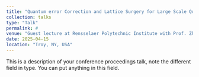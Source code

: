 ```yaml
---
title: "Quantum error Correction and Lattice Surgery for Large Scale Quantum Computing"
collection: talks
type: "Talk"
permalink: #
venue: "Guest lecture at Rensselaer Polytechnic Institute with Prof. Zhiding Liang"
date: 2025-04-15
location: "Troy, NY, USA"
---
```


This is a description of your conference proceedings talk, note the different field in type. You can put anything in this field.
